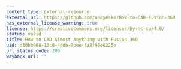 ```yaml
---
content_type: external-resource
external_url: https://github.com/andyeske/How-to-CAD-Fusion-360
has_external_license_warning: true
license: https://creativecommons.org/licenses/by-nc-sa/4.0/
status: valid
title: How to CAD Almost Anything with Fusion 360
uid: d10bb908-13c8-4ddb-9bee-fa8f98e6225e
url_status_code: 200
wayback_url: ''
---
```

